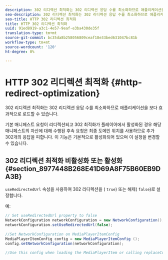 ```yaml
---
description: 302 리디렉션 최적화는 302 리디렉션 응답 수를 최소화하므로 애플리케이션을 보다 효과적으로 로드할 수 있습니다.
seo-description: 302 리디렉션 최적화는 302 리디렉션 응답 수를 최소화하므로 애플리케이션을 보다 효과적으로 로드할 수 있습니다.
seo-title: HTTP 302 리디렉션 최적화
title: HTTP 302 리디렉션 최적화
uuid: 91ed8919-a3c1-4e57-9eaf-e3ba430de35f
translation-type: tm+mt
source-git-commit: bc35da8b258056809ceaf18e33bed631047bc81b
workflow-type: tm+mt
source-wordcount: '120'
ht-degree: 0%

---
```



# HTTP 302 리디렉션 최적화 {#http-redirect-optimization}

302 리디렉션 최적화는 302 리디렉션 응답 수를 최소화하므로 애플리케이션을 보다 효과적으로 로드할 수 있습니다.

기본 매니페스트 요청이 리디렉션되고 302 최적화가 플레이어에서 활성화된 경우 해당 매니페스트의 자산에 대해 수행된 후속 요청은 최종 도메인 위치를 사용하므로 추가 302개의 응답을 피합니다. 이 기능은 기본적으로 활성화되어 있으며 이 설정을 변경할 수 있습니다.

## 302 리디렉션 최적화 비활성화 또는 활성화 {#section_8977448B268E41D69A8F75B60EB9DA3B}

`useRedirectedUrl` 속성을 사용하여 302 리디렉션을 ( `true`) 또는 해제( `false`)로 설정합니다.

<!--<a id="example_888749F70C8A43279D06A29BD68E7E4D"></a>-->

예:

```java
// Set useRedirectedUrl property to false 
NetworkConfiguration networkConfiguration = new NetworkConfiguration(); 
networkConfiguration.setUseRedirectedUrl(false); 
 
//Set NetworkConfiguration on MediaPlayerItemConfig 
MediaPlayerItemConfig config = new MediaPlayerItemConfig (); 
config.setNetworkConfiguration(networkConfiguration); 
 
//Use this config when loading the MediaPlayerItem or calling replaceCurrentResource
```
